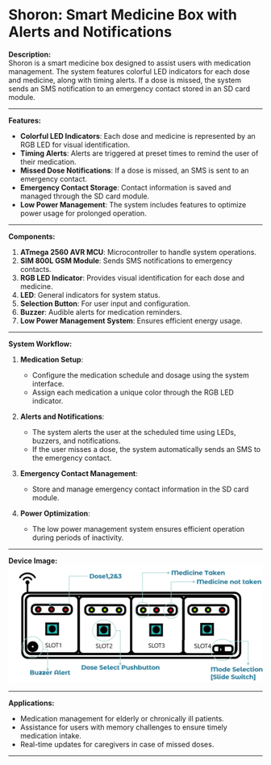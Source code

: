 # Shoron: Smart Medicine Box with Alerts and Notifications

**Description:**  
Shoron is a smart medicine box designed to assist users with medication management. The system features colorful LED indicators for each dose and medicine, along with timing alerts. If a dose is missed, the system sends an SMS notification to an emergency contact stored in an SD card module.

---

**Features:**  
- **Colorful LED Indicators**: Each dose and medicine is represented by an RGB LED for visual identification.  
- **Timing Alerts**: Alerts are triggered at preset times to remind the user of their medication.  
- **Missed Dose Notifications**: If a dose is missed, an SMS is sent to an emergency contact.  
- **Emergency Contact Storage**: Contact information is saved and managed through the SD card module.  
- **Low Power Management**: The system includes features to optimize power usage for prolonged operation.  

---

**Components:**  
1. **ATmega 2560 AVR MCU**: Microcontroller to handle system operations.  
2. **SIM 800L GSM Module**: Sends SMS notifications to emergency contacts.  
3. **RGB LED Indicator**: Provides visual identification for each dose and medicine.  
4. **LED**: General indicators for system status.  
5. **Selection Button**: For user input and configuration.  
6. **Buzzer**: Audible alerts for medication reminders.  
7. **Low Power Management System**: Ensures efficient energy usage.

---

**System Workflow:**  
1. **Medication Setup**:  
   - Configure the medication schedule and dosage using the system interface.  
   - Assign each medication a unique color through the RGB LED indicator.  

2. **Alerts and Notifications**:  
   - The system alerts the user at the scheduled time using LEDs, buzzers, and notifications.  
   - If the user misses a dose, the system automatically sends an SMS to the emergency contact.  

3. **Emergency Contact Management**:  
   - Store and manage emergency contact information in the SD card module.  

4. **Power Optimization**:  
   - The low power management system ensures efficient operation during periods of inactivity.  

---

**Device Image:**  
![Shoron Device](Device.png)

---

**Applications:**  
- Medication management for elderly or chronically ill patients.  
- Assistance for users with memory challenges to ensure timely medication intake.  
- Real-time updates for caregivers in case of missed doses.  

---
